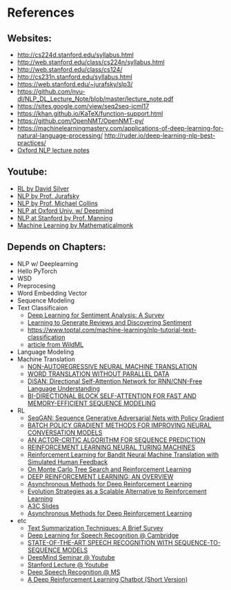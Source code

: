 # References

## Websites:
- http://cs224d.stanford.edu/syllabus.html
- http://web.stanford.edu/class/cs224n/syllabus.html
- http://web.stanford.edu/class/cs124/
- http://cs231n.stanford.edu/syllabus.html
- https://web.stanford.edu/~jurafsky/slp3/
- https://github.com/nyu-dl/NLP_DL_Lecture_Note/blob/master/lecture_note.pdf
- https://sites.google.com/view/seq2seq-icml17
- https://khan.github.io/KaTeX/function-support.html
- https://github.com/OpenNMT/OpenNMT-py/
- https://machinelearningmastery.com/applications-of-deep-learning-for-natural-language-processing/
http://ruder.io/deep-learning-nlp-best-practices/
- [Oxford NLP lecture notes](https://github.com/oxford-cs-deepnlp-2017/lectures)

## Youtube:

- [RL by David Silver](https://www.youtube.com/playlist?list=PL7-jPKtc4r78-wCZcQn5IqyuWhBZ8fOxT)
- [NLP by Prof. Jurafsky](https://www.youtube.com/playlist?list=PLQiyVNMpDLKnZYBTUOlSI9mi9wAErFtFm)
- [NLP by Prof. Michael Collins](https://www.youtube.com/playlist?list=PL0ap34RKaADMjqjdSkWolD-W2VSCyRUQC)
- [NLP at Oxford Univ. w/ Deepmind](https://www.youtube.com/playlist?list=PL613dYIGMXoZBtZhbyiBqb0QtgK6oJbpm)
- [NLP at Stanford by Prof. Manning](https://www.youtube.com/playlist?list=PL3FW7Lu3i5Jsnh1rnUwq_TcylNr7EkRe6)
- [Machine Learning by Mathematicalmonk](https://www.youtube.com/playlist?list=PLD0F06AA0D2E8FFBA)

## Depends on Chapters:

- NLP w/ Deeplearning
- Hello PyTorch
- WSD
- Preprocesing
- Word Embedding Vector
- Sequence Modeling
- Text Classificaion
  - [Deep Learning for Sentiment Analysis: A Survey](https://arxiv.org/pdf/1801.07883v1.pdf)
  - [Learning to Generate Reviews and Discovering Sentiment](https://arxiv.org/pdf/1704.01444.pdf)
  - https://www.toptal.com/machine-learning/nlp-tutorial-text-classification
  - [article from WildML](http://www.wildml.com/2015/12/implementing-a-cnn-for-text-classification-in-tensorflow/)
- Language Modeling
- Machine Translation
  - [NON-AUTOREGRESSIVE NEURAL MACHINE TRANSLATION](https://arxiv.org/pdf/1711.02281.pdf)
  - [WORD TRANSLATION WITHOUT PARALLEL DATA](https://arxiv.org/pdf/1710.04087v2.pdf)
  - [DiSAN: Directional Self-Attention Network for RNN/CNN-Free Language Understanding](https://arxiv.org/pdf/1709.04696.pdf)
  - [BI-DIRECTIONAL BLOCK SELF-ATTENTION FOR FAST AND MEMORY-EFFICIENT SEQUENCE MODELING](https://openreview.net/pdf?id=H1cWzoxA-)
- RL
  - [SeqGAN: Sequence Generative Adversarial Nets with Policy Gradient](https://arxiv.org/pdf/1609.05473.pdf)
  - [BATCH POLICY GRADIENT METHODS FOR IMPROVING NEURAL CONVERSATION MODELS](https://arxiv.org/pdf/1702.03334.pdf)
  - [AN ACTOR-CRITIC ALGORITHM FOR SEQUENCE PREDICTION](https://arxiv.org/pdf/1607.07086.pdf)
  - [REINFORCEMENT LEARNING NEURAL TURING MACHINES](https://arxiv.org/pdf/1505.00521.pdf)
  - [Reinforcement Learning for Bandit Neural Machine Translation with Simulated Human Feedback](https://arxiv.org/pdf/1707.07402.pdf)
  - [On Monte Carlo Tree Search and Reinforcement Learning](https://www.jair.org/media/5507/live-5507-10333-jair.pdf)
  - [DEEP REINFORCEMENT LEARNING: AN OVERVIEW](https://arxiv.org/pdf/1701.07274.pdf)
  - [Asynchronous Methods for Deep Reinforcement Learning](https://arxiv.org/pdf/1602.01783.pdf)
  - [Evolution Strategies as a Scalable Alternative to Reinforcement Learning](https://arxiv.org/pdf/1703.03864.pdf)
  - [A3C Slides](https://www.systems.ethz.ch/sites/default/files/hadp2017-lavrentios_frobeen.pdf)
  - [Asynchronous Methods for Deep Reinforcement Learning](https://arxiv.org/pdf/1602.01783v1.pdf)
- etc
  - [Text Summarization Techniques: A Brief Survey](https://arxiv.org/pdf/1707.02268.pdf)
  - [Deep Learning for Speech Recognition @ Cambridge](http://lxmls.it.pt/2017/talk.pdf)
  - [STATE-OF-THE-ART SPEECH RECOGNITION WITH SEQUENCE-TO-SEQUENCE MODELS](https://arxiv.org/pdf/1712.01769.pdf)
  - [DeepMind Seminar @ Youtube](https://www.youtube.com/watch?v=HyUtT_z-cms&t=7s)
  - [Stanford Lecture @ Youtube](https://www.youtube.com/watch?v=3MjIkWxXigM&t=2223s)
  - [Deep Speech Recognition @ MS](https://www.microsoft.com/en-us/research/wp-content/uploads/2017/02/deepsr-chinasip-july6.pdf)
  - [A Deep Reinforcement Learning Chatbot (Short Version)](https://arxiv.org/pdf/1801.06700v1.pdf)